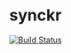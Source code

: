 # synckr

[![Build Status](https://travis-ci.org/koukihai/synckr.svg?branch=master)](https://travis-ci.org/koukihai/synckr)